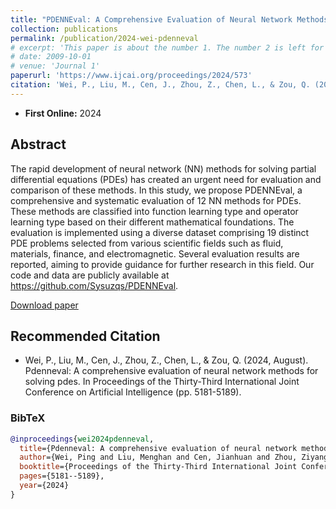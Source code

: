 ```yaml
---
title: "PDENNEval: A Comprehensive Evaluation of Neural Network Methods for Solving PDEs"
collection: publications
permalink: /publication/2024-wei-pdenneval
# excerpt: 'This paper is about the number 1. The number 2 is left for future work.'
# date: 2009-10-01
# venue: 'Journal 1'
paperurl: 'https://www.ijcai.org/proceedings/2024/573'
citation: 'Wei, P., Liu, M., Cen, J., Zhou, Z., Chen, L., & Zou, Q. (2024, August). Pdenneval: A comprehensive evaluation of neural network methods for solving pdes. In Proceedings of the Thirty-Third International Joint Conference on Artificial Intelligence (pp. 5181-5189).'
---
```


- **First Online:** 2024

## Abstract

The rapid development of neural network (NN) methods for solving partial differential equations (PDEs) has created an urgent need for evaluation and comparison of these methods. In this study, we propose PDENNEval, a comprehensive and systematic evaluation of 12 NN methods for PDEs. These methods are classified into function learning type and operator learning type based on their different mathematical foundations. The evaluation is implemented using a diverse dataset comprising 19 distinct PDE problems selected from various scientific fields such as fluid, materials, finance, and electromagnetic. Several evaluation results are reported, aiming to provide guidance for further research in this field. Our code and data are publicly available at https://github.com/Sysuzqs/PDENNEval.

[Download paper](https://www.ijcai.org/proceedings/2024/573)


## Recommended Citation

* Wei, P., Liu, M., Cen, J., Zhou, Z., Chen, L., & Zou, Q. (2024, August). Pdenneval: A comprehensive evaluation of neural network methods for solving pdes. In Proceedings of the Thirty-Third International Joint Conference on Artificial Intelligence (pp. 5181-5189).

### BibTeX
```bibtex
@inproceedings{wei2024pdenneval,
  title={Pdenneval: A comprehensive evaluation of neural network methods for solving pdes},
  author={Wei, Ping and Liu, Menghan and Cen, Jianhuan and Zhou, Ziyang and Chen, Liao and Zou, Qingsong},
  booktitle={Proceedings of the Thirty-Third International Joint Conference on Artificial Intelligence},
  pages={5181--5189},
  year={2024}
}
```